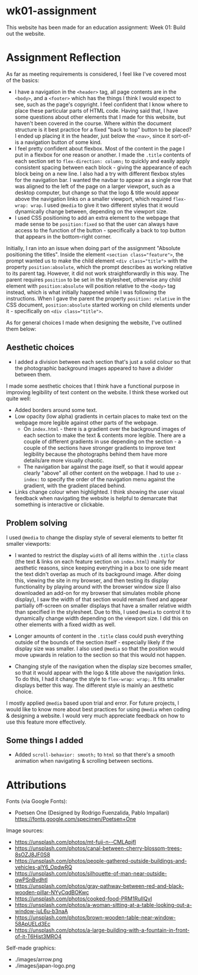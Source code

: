 # wk01-assignment

This website has been made for an education assignment:
Week 01: Build out the website.

# Assignment Reflection
As far as meeting requirements is considered, I feel like I've covered most of the basics:
- I have a navigation in the `<header>` tag, all page contents are in the `<body>`, and a `<footer>` which has the things I think I would expect to see, such as the page's copyright. I feel confident that I know where to place these particular parts of HTML code. Having said that, I have some questions about other elements that I made for this website, but haven't been covered in the course. Where within the document structure is it best practice for a fixed "back to top" button to be placed? I ended up placing it in the header, just below the `<nav>`, since it sort-of-is a navigation button of some kind.
- I feel pretty confident about flexbox. Most of the content in the page I put in a flexbox for one reason or another. I made the `.title` contents of each section set to `flex-direction: column;` to quickly and easily apply consistent spacing between each block - giving the appearance of each block being on a new line. I also had a try with different flexbox styles for the navigation bar. I wanted the navbar to appear as a single row that was aligned to the left of the page on a larger viewport, such as a desktop computer, but change so that the logo & title would appear above the navigation links on a smaller viewport, which required `flex-wrap: wrap`. I used `@media` to give it two different styles that it would dynamically change between, depending on the viewport size.
- I used CSS positioning to add an extra element to the webpage that made sense to be `position:fixed` so that the user can always have access to the function of the button - specifically a back to top button that appears in the bottom-right corner. 

Initially, I ran into an issue when doing part of the assignment "Absolute positioning the titles". Inside the element `<section class="feature">`, the prompt wanted us to make the child element `<div class="title">` with the property `position:absolute`, which the prompt describes as working relative to its parent tag. However, it did not work straightforwardly in this way. The parent requires `position` to be set in the stylesheet, otherwise any child element with `position:absolute` will position relative to the `<body>` tag instead, which is what initially happened while I was following the instructions. When I gave the parent the property `position: relative` in the CSS document, `position:absolute` started working on child elements under it - specifically on `<div class="title">`.

As for general choices I made when designing the website, I've outlined them below:

## Aesthetic choices
- I added a division between each section that's just a solid colour so that the photographic background images appeared to have a divider between them.

I made some aesthetic choices that I think have a functional purpose in improving legibility of text content on the website. I think these worked out quite well:
- Added borders around some text.
- Low opacity (low alpha) gradients in certain places to make text on the webpage more legible against other parts of the webpage.
    - On `index.html` - there is a gradient over the background images of each section to make the text & contents more legible. There are a couple of different gradients in use depending on the section - a couple of the sections have stronger gradients to improve text legibility because the photographs behind them have more details/are more visually chaotic.
    - The navigation bar against the page itself, so that it would appear clearly "above" all other content on the webpage. I had to use `z-index:` to specify the order of the navigation menu against the gradient, with the gradient placed behind.
- Links change colour when highlighted. I think showing the user visual feedback when navigating the website is helpful to demarcate that something is interactive or clickable.

## Problem solving
I used `@media` to change the display style of several elements to better fit smaller viewports:
- I wanted to restrict the display `width` of all items within the `.title` class (the text & links on each feature section on `index.html`) mainly for aesthetic reasons, since keeping everything in a box to one side meant the text didn't overlap as much of its background image. After doing this, viewing the site in my browser, and then testing its display functionality by playing around with the browser window size (I also downloaded an add-on for my browser that simulates mobile phone display), I saw the width of that section would remain fixed and appear partially off-screen on smaller displays that have a smaller relative width than specified in the stylesheet. Due to this, I used `@media` to control it to dynamically change width depending on the viewport size. I did this on other elements with a fixed width as well.

- Longer amounts of content in the `.title` class could push everything outside of the bounds of the section itself - especially likely if the display size was smaller. I also used `@media` so that the position would move upwards in relation to the section so that this would not happen.

- Changing style of the navigation when the display size becomes smaller, so that it would appear with the logo & title above the navigation links. To do this, I had it change the style to `flex-wrap: wrap;`. It fits smaller displays better this way. The different style is mainly an aesthetic choice.

I mostly applied `@media` based upon trial and error. For future projects, I would like to know more about best practices for using `@media` when coding & designing a website. I would very much appreciate feedback on how to use this feature more effectively.

## Some things I added
- Added `scroll-behavior: smooth;` to `html` so that there's a smooth animation when navigating & scrolling between sections.




# Attributions
Fonts (via Google Fonts):
- Poetsen One (Designed by Rodrigo Fuenzalida, Pablo Impallari)
    https://fonts.google.com/specimen/Poetsen+One


Image sources:
- https://unsplash.com/photos/mt-fuji-n--CMLApjfI
- https://unsplash.com/photos/canal-between-cherry-blossom-trees-8sOZJ8JF0S8
- https://unsplash.com/photos/people-gathered-outside-buildings-and-vehicles-alY6_OpdwRQ
- https://unsplash.com/photos/silhouette-of-man-near-outside-qwPSnBvdhtI
- https://unsplash.com/photos/gray-pathway-between-red-and-black-wooden-pillar-NYyCqdBOKwc
- https://unsplash.com/photos/cooked-food-PRM1RuIIQvI
- https://unsplash.com/photos/a-woman-sitting-at-a-table-looking-out-a-window-juL6u-b3naA
- https://unsplash.com/photos/brown-wooden-table-near-window-58ApUELd3Ec
- https://unsplash.com/photos/a-large-building-with-a-fountain-in-front-of-it-T6Hist3MRO4


Self-made graphics:
- ./images/arrow.png
- ./images/japan-logo.png